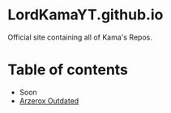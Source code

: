 # LordKamaYT.github.io

Official site containing all of Kama's Repos.


# Table of contents

* Soon
* [Arzerox Outdated](https://lordkamayt.github.io/Arzerox_outdated)
